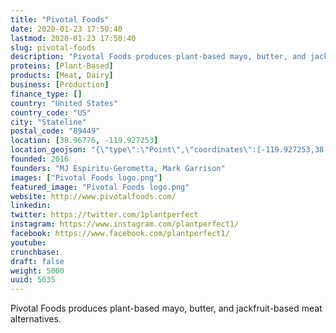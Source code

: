 ```yaml
---
title: "Pivotal Foods"
date: 2020-01-23 17:50:40
lastmod: 2020-01-23 17:50:40
slug: pivotal-foods
description: "Pivotal Foods produces plant-based mayo, butter, and jackfruit-based meat alternatives."
proteins: [Plant-Based]
products: [Meat, Dairy]
business: [Production]
finance_type: []
country: "United States"
country_code: "US"
city: "Stateline"
postal_code: "89449"
location: [38.96776, -119.927253]
location_geojson: "{\"type\":\"Point\",\"coordinates\":[-119.927253,38.96776]}"
founded: 2016
founders: "MJ Espiritu-Gerometta, Mark Garrison"
images: ["Pivotal Foods logo.png"]
featured_image: "Pivotal Foods logo.png"
website: http://www.pivotalfoods.com/
linkedin: 
twitter: https://twitter.com/1plantperfect
instagram: https://www.instagram.com/plantperfect1/
facebook: https://www.facebook.com/plantperfect1/
youtube: 
crunchbase: 
draft: false
weight: 5000
uuid: 5635
---
```

Pivotal Foods produces plant-based mayo, butter, and jackfruit-based meat alternatives.
